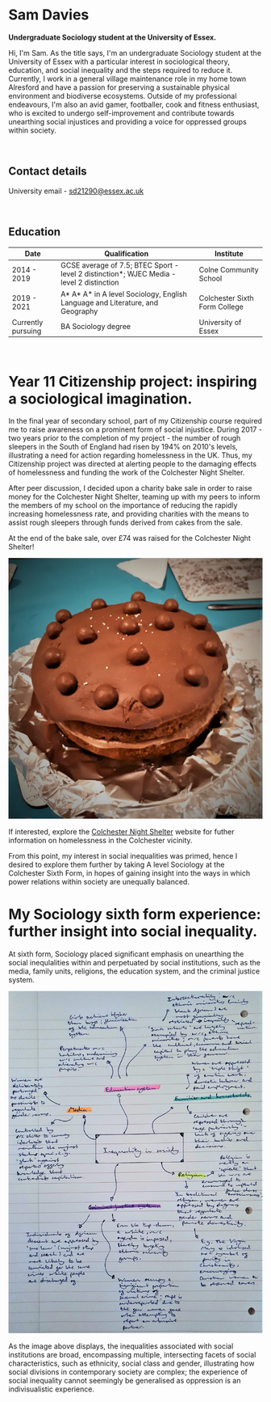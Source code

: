 # **Sam Davies**
**Undergraduate Sociology student at the University of Essex.**

Hi, I'm Sam. As the title says, I'm an undergraduate Sociology student at the University of Essex with a particular interest in sociological theory, education, and social inequality and the steps required to reduce it. Currently, I work in a general village maintenance role in my home town Alresford and have a passion for preserving a sustainable physical environment and biodiverse ecosystems. Outside of my professional endeavours, I'm also an avid gamer, footballer, cook and fitness enthusiast, who is excited to undergo self-improvement and contribute towards unearthing social injustices and providing a voice for oppressed groups within society.

<br>

## Contact details
University email - sd21290@essex.ac.uk

<br>

## Education

| Date | Qualification | Institute |
--- | --- | ---
|2014 - 2019|GCSE average of 7.5; BTEC Sport - level 2 distinction*; WJEC Media - level 2 distinction|Colne Community School|
|2019 - 2021|A* A* A* in A level Sociology, English Language and Literature, and Geography|Colchester Sixth Form College|
|Currently pursuing |BA Sociology degree|University of Essex|

<br>

# Year 11 Citizenship project: inspiring a sociological imagination.

In the final year of secondary school, part of my Citizenship course required me to raise awareness on a prominent form of social injustice. During 2017 - two years prior to the completion of my project - the number of rough sleepers in the South of England had risen by 194% on 2010's levels, illustrating a need for action regarding homelessness in the UK. Thus, my Citizenship project was directed at alerting people to the damaging effects of homelessness and funding the work of the Colchester Night Shelter.

After peer discussion, I decided upon a charity bake sale in order to raise money for the Colchester Night Shelter, teaming up with my peers to inform the members of my school on the importance of reducing the rapidly increasing homelessness rate, and providing charities with the means to assist rough sleepers through funds derived from cakes from the sale.

At the end of the bake sale, over £74 was raised for the Colchester Night Shelter!

![](assets/img/Cake%20image%20for%20website.jpg)

If interested, explore the [Colchester Night Shelter](https://colchesternightshelter.org.uk) website for futher information on homelessness in the Colchester vicinity.

From this point, my interest in social inequalities was primed, hence I desired to explore them further by taking A level Sociology at the Colchester Sixth Form, in hopes of gaining insight into the ways in which power relations within society are unequally balanced.

# My Sociology sixth form experience: further insight into social inequality.

At sixth form, Sociology placed significant emphasis on unearthing the social inequlalities within and perpetuated by social institutions, such as the media, family units, religions, the education system, and the criminal justice system.

![](assets/img/Inequalities%20mindmap.jpg)

As the image above displays, the inequalities associated with social institutions are broad, encompassing multiple, intersecting facets of social characteristics, such as ethnicity, social class and gender, illustrating how social divisions in contemporary society are complex; the experience of social inequality cannot seemingly be generalised as oppression is an indivisualistic experience.

<br>

